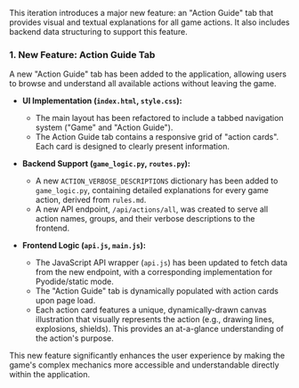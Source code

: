 This iteration introduces a major new feature: an "Action Guide" tab that provides visual and textual explanations for all game actions. It also includes backend data structuring to support this feature.

### 1. New Feature: Action Guide Tab
A new "Action Guide" tab has been added to the application, allowing users to browse and understand all available actions without leaving the game.

- **UI Implementation (`index.html`, `style.css`):**
    - The main layout has been refactored to include a tabbed navigation system ("Game" and "Action Guide").
    - The Action Guide tab contains a responsive grid of "action cards". Each card is designed to clearly present information.

- **Backend Support (`game_logic.py`, `routes.py`):**
    - A new `ACTION_VERBOSE_DESCRIPTIONS` dictionary has been added to `game_logic.py`, containing detailed explanations for every game action, derived from `rules.md`.
    - A new API endpoint, `/api/actions/all`, was created to serve all action names, groups, and their verbose descriptions to the frontend.

- **Frontend Logic (`api.js`, `main.js`):**
    - The JavaScript API wrapper (`api.js`) has been updated to fetch data from the new endpoint, with a corresponding implementation for Pyodide/static mode.
    - The "Action Guide" tab is dynamically populated with action cards upon page load.
    - Each action card features a unique, dynamically-drawn canvas illustration that visually represents the action (e.g., drawing lines, explosions, shields). This provides an at-a-glance understanding of the action's purpose.

This new feature significantly enhances the user experience by making the game's complex mechanics more accessible and understandable directly within the application.